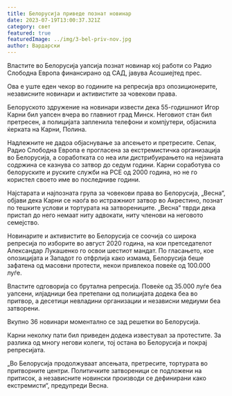 ```yaml
---
title: Белорусија приведе познат новинар
date: 2023-07-19T13:00:37.321Z
category: свет
featured: true
featuredImage: ../img/3-bel-priv-nov.jpg
author: Вардарски
---
```

Властите во Белорусија уапсија познат новинар кој работи со Радио Слободна Европа финансирано од САД, јавува Асошиејтед прес.

Ова е уште еден чекор во годините на репресија врз опозиционерите, независните новинари и активистите за човекови права.

Белоруското здружение на новинари извести дека 55-годишниот Игор Карни бил уапсен вчера во главниот град Минск. Неговиот стан бил претресен, а полицијата запленила телефони и компјутери, објаснила ќерката на Карни, Полина.

Надлежните не дадоа објаснување за апсењето и претресите. Сепак, Радио Слободна Европа е прогласена за екстремистичка организација во Белорусија, а соработката со неа или дистрибуирањето на нејзината содржина се казнува со затвор до седум години. Карни соработува со белоруските и руските служби на РСЕ од 2000 година, но не го користел своето име во последниве години.

Најстарата и најпозната група за човекови права во Белорусија, „Весна“, објави дека Карни се наоѓа во истражниот затвор во Акрестино, познат по тешките услови и тортурата на затворениците. „Весна“ тврди дека пристап до него немаат ниту адвокати, ниту членови на неговото семејство.

Новинарите и активистите во Белорусија се соочија со широка репресија по изборите во август 2020 година, на кои претседателот Александар Лукашенко го освои шестиот мандат. По гласањето, кое опозицијата и Западот го отфрлија како измама, Белорусија беше зафатена од масовни протести, некои привлекоа повеќе од 100.000 луѓе.

Властите одговорија со брутална репресија. Повеќе од 35.000 луѓе беа уапсени, илјадници беа претепани од полицијата додека беа во притвор, а десетици невладини организации и независни медиуми беа затворени.

Вкупно 36 новинари моментално се зад решетки во Белорусија.

Карни неколку пати бил приведен додека известувал за протестите. За разлика од многу негови колеги, тој остана во Белорусија и покрај репресијата.

„Во Белорусија продолжуваат апсењата, претресите, тортурата во притворните центри. Политичките затвореници се подложени на притисок, а независните новински производи се дефинирани како екстремисти“, предупреди Весна.